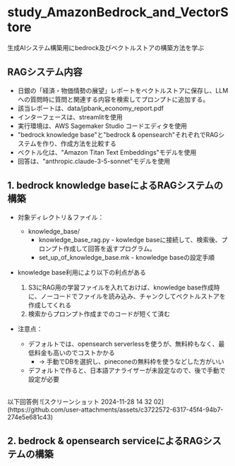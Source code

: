 # study_AmazonBedrock_and_VectorStore
生成AIシステム構築用にbedrock及びベクトルストアの構築方法を学ぶ

## RAGシステム内容
* 日銀の「経済・物価情勢の展望」レポートをベクトルストアに保存し、LLMへの質問時に質問と関連する内容を検索してプロンプトに追加する。
 * 該当レポートは、data/jpbank_economy_report.pdf 
* インターフェースは、streamlitを使用
* 実行環境は、AWS Sagemaker Studio コードエディタを使用
* "bedrock knowledge base"と"bedrock & opensearch"それぞれでRAGシステムを作り、作成方法を比較する
* ベクトル化は、"Amazon Titan Text Embeddings"モデルを使用
* 回答は、"anthropic.claude-3-5-sonnet"モデルを使用

## 1. bedrock knowledge baseによるRAGシステムの構築
* 対象ディレクトリ＆ファイル：
  * knowledge_base/
    * knowledge_base_rag.py - kowledge baseに接続して、検索後、プロンプト作成して回答を返すプログラム。
    * set_up_of_knowledge_base.mk - knowledge baseの設定手順
 
* knowledge base利用により以下の利点がある
  1. S3にRAG用の学習ファイルを入れておけば、knowledge base作成時に、ノーコードでファイルを読み込み、チャンクしてベクトルストアを作成してくれる
  2. 検索からプロンプト作成までのコードが短くて済む
* 注意点：
  * デフォルトでは、opensearch serverlessを使うが、無料枠もなく、最低料金も高いのでコストかかる
    * → 手動でDBを選択し、pineconeの無料枠を使うなどした方がいい
  * デフォルトで作ると、日本語アナライザーが未設定なので、後で手動で設定が必要
 
<br>
以下回答例
![スクリーンショット 2024-11-28 14 32 02](https://github.com/user-attachments/assets/c3722572-6317-45f4-94b7-274e5e681c43)


## 2. bedrock & opensearch serviceによるRAGシステムの構築
